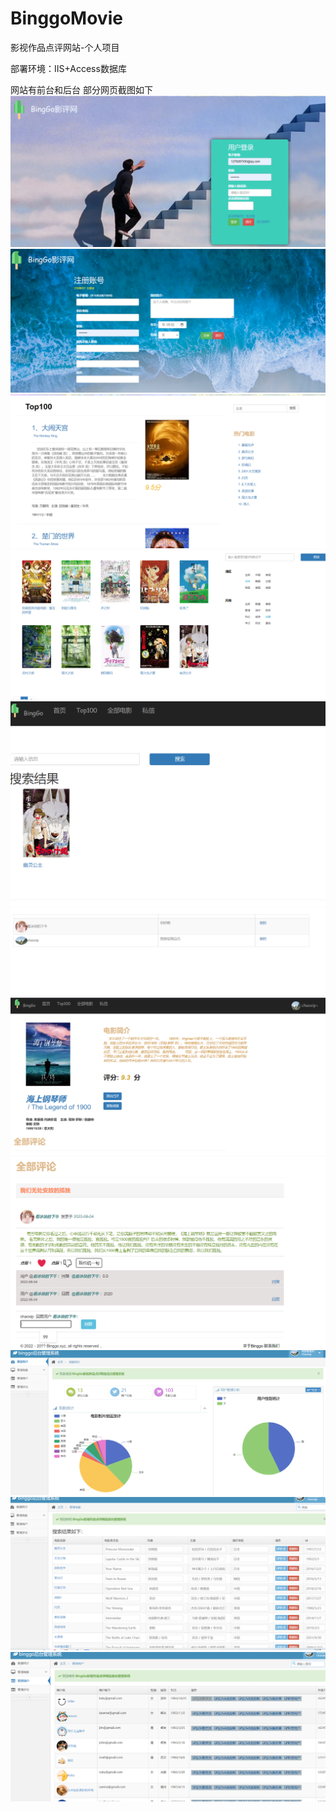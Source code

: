 # BinggoMovie
影视作品点评网站-个人项目

部署环境：IIS+Access数据库

网站有前台和后台
部分网页截图如下
![h](https://raw.githubusercontent.com/TheDayToSeeIce/BinggoMovie/main/image/a2.png)
![h](https://raw.githubusercontent.com/TheDayToSeeIce/BinggoMovie/main/image/a3.png)
![h](https://raw.githubusercontent.com/TheDayToSeeIce/BinggoMovie/main/image/a4.png)
![h](https://raw.githubusercontent.com/TheDayToSeeIce/BinggoMovie/main/image/a5.png)
![h](https://raw.githubusercontent.com/TheDayToSeeIce/BinggoMovie/main/image/a6.png)
![h](https://raw.githubusercontent.com/TheDayToSeeIce/BinggoMovie/main/image/a7.png)
![h](https://raw.githubusercontent.com/TheDayToSeeIce/BinggoMovie/main/image/a8.png)
![h](https://raw.githubusercontent.com/TheDayToSeeIce/BinggoMovie/main/image/a9.png)
![h](https://raw.githubusercontent.com/TheDayToSeeIce/BinggoMovie/main/image/a10.png)
![h](https://raw.githubusercontent.com/TheDayToSeeIce/BinggoMovie/main/image/a11.png)
![h](https://raw.githubusercontent.com/TheDayToSeeIce/BinggoMovie/main/image/a12.png)
